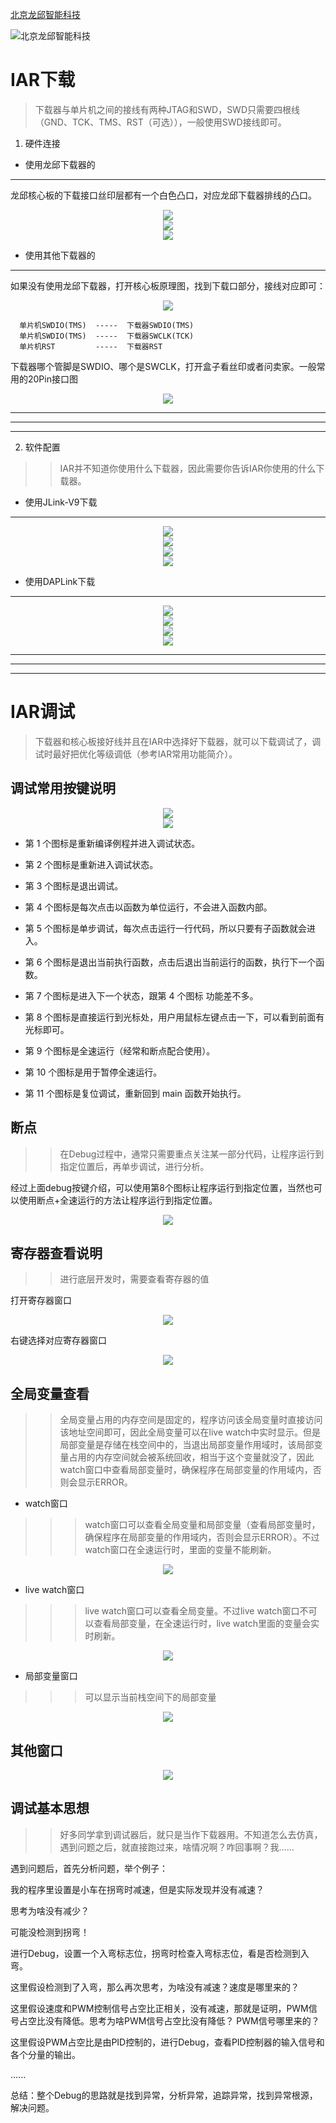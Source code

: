 [北京龙邱智能科技](http://shop36265907.taobao.com)

![北京龙邱智能科技](https://note.youdao.com/yws/api/personal/file/WEB8a51a3385904ba8d4505271e9e9be364?method=download&shareKey=c0de97cb64246fe4120904147dbaf057 "北京龙邱智能科技")

# IAR下载

>下载器与单片机之间的接线有两种JTAG和SWD，SWD只需要四根线（GND、TCK、TMS、RST（可选）），一般使用SWD接线即可。

1) 硬件连接


* 使用龙邱下载器的  
---

龙邱核心板的下载接口丝印层都有一个白色凸口，对应龙邱下载器排线的凸口。  

<div align="center">
<img src="https://note.youdao.com/yws/api/personal/file/WEB2b1ad5fb5efe4af5ec4b0d666a7c1566?method=download&shareKey=c7f2595bf7d66d96ad2df038ef03b427">
</div>

<div align="center">
<img src="https://note.youdao.com/yws/api/personal/file/WEBc513f27a220d0099e4b95ea7d5a01bb9?method=download&shareKey=1d363eaa1f59e35f7596a40a7e6a7d40">
</div>

<div align="center">
<img src="https://note.youdao.com/yws/api/personal/file/WEB78620a778f1182a0cadc69cf0e173650?method=download&shareKey=8f1665f86b89bae264a2af24780063d4">
</div>

* 使用其他下载器的  
---

如果没有使用龙邱下载器，打开核心板原理图，找到下载口部分，接线对应即可：
<div align="center">
<img src="https://note.youdao.com/yws/api/personal/file/WEB3973a1d686a9e82352040f43c45382d8?method=download&shareKey=7fb27a8050e12645709af14d8737545c">
</div>

      单片机SWDIO(TMS)  -----  下载器SWDIO(TMS)
      单片机SWDIO(TMS)  -----  下载器SWCLK(TCK)
      单片机RST         -----  下载器RST

下载器哪个管脚是SWDIO、哪个是SWCLK，打开盒子看丝印或者问卖家。一般常用的20Pin接口图
<div align="center">
<img src="https://note.youdao.com/yws/api/personal/file/WEBf3b52488139b137e932620ed3668b10f?method=download&shareKey=5446b3f3a325007974ee1e9f4ec52c0b">
</div>

---
---
---

2) 软件配置  

>>IAR并不知道你使用什么下载器，因此需要你告诉IAR你使用的什么下载器。

* 使用JLink-V9下载
---

<div align="center">
<img src="https://note.youdao.com/yws/api/personal/file/WEBcb332b1cca0ba3655aa8331e6bbc4931?method=download&shareKey=438ffe63d8e040f9d50e63f353e25cc1">
</div>

<div align="center">
<img src="https://note.youdao.com/yws/api/personal/file/WEB567bb84238321e8ff417f75fb2f3ddfb?method=download&shareKey=88f34ac8ce4fc33499145d533b6a9b0c">
</div>

<div align="center">
<img src="https://note.youdao.com/yws/api/personal/file/WEB3da1bb9ab9a3b23cd08cb1c402a2cb7d?method=download&shareKey=9c0bf7c3b3c0ad7b30c11f86b54dfb1d">
</div>

<div align="center">
<img src="https://note.youdao.com/yws/api/personal/file/WEB194171059b8edc1e5d4ff52e1efba7fc?method=download&shareKey=947fdccc16c388f3d925f1334b1f9eae">
</div>

* 使用DAPLink下载
---

<div align="center">
<img src="https://note.youdao.com/yws/api/personal/file/WEBcb332b1cca0ba3655aa8331e6bbc4931?method=download&shareKey=438ffe63d8e040f9d50e63f353e25cc1">
</div>

<div align="center">
<img src="https://note.youdao.com/yws/api/personal/file/WEB9f3ee75785d0fa5202d0fe451587fa72?method=download&shareKey=f94c4f27f763387eaef0721161d62462">
</div>

<div align="center">
<img src="https://note.youdao.com/yws/api/personal/file/WEB3da1bb9ab9a3b23cd08cb1c402a2cb7d?method=download&shareKey=9c0bf7c3b3c0ad7b30c11f86b54dfb1d">
</div>

<div align="center">
<img src="https://note.youdao.com/yws/api/personal/file/WEB5952f32a4fc9cf94f835a1f49ee7329c?method=download&shareKey=d4974fb31f97fa8e7d62cc5461fbe8ef">
</div>

---
---
---

# IAR调试

>下载器和核心板接好线并且在IAR中选择好下载器，就可以下载调试了，调试时最好把优化等级调低（参考IAR常用功能简介）。  

## 调试常用按键说明

<div align="center">
<img src="https://note.youdao.com/yws/api/personal/file/WEBe46879c73e6019d93583fc2a06c359b2?method=download&shareKey=cc4b17c487230595bd4ce9ae3d530a7d">
</div>

<div align="center">
<img src="https://note.youdao.com/yws/api/personal/file/WEB08f0da20f9b7c387b7c02b7f17d68c36?method=download&shareKey=9fb0665df9a4392fc4f49628c04f10f9">
</div>

* 第 1 个图标是重新编译例程并进入调试状态。

* 第 2 个图标是重新进入调试状态。

* 第 3 个图标是退出调试。

* 第 4 个图标是每次点击以函数为单位运行，不会进入函数内部。

* 第 5 个图标是单步调试，每次点击运行一行代码，所以只要有子函数就会进入。

* 第 6 个图标是退出当前执行函数，点击后退出当前运行的函数，执行下一个函数。

* 第 7 个图标是进入下一个状态，跟第 4 个图标
功能差不多。

* 第 8 个图标是直接运行到光标处，用户用鼠标左键点击一下，可以看到前面有光标即可。

* 第 9 个图标是全速运行（经常和断点配合使用）。

* 第 10 个图标是用于暂停全速运行。

* 第 11 个图标是复位调试，重新回到 main 函数开始执行。

## 断点

>>在Debug过程中，通常只需要重点关注某一部分代码，让程序运行到指定位置后，再单步调试，进行分析。  

经过上面debug按键介绍，可以使用第8个图标让程序运行到指定位置，当然也可以使用断点+全速运行的方法让程序运行到指定位置。

<div align="center">
<img src="https://note.youdao.com/yws/api/personal/file/WEBae2cab0d8627b93c5309aaf87530aacb?method=download&shareKey=15f09ee0d6816e6592e4954441a17f67">
</div>

## 寄存器查看说明

>>进行底层开发时，需要查看寄存器的值

打开寄存器窗口

<div align="center">
<img src="https://note.youdao.com/yws/api/personal/file/WEBc8f5cd676bf52565ae2187a5760a7e94?method=download&shareKey=afe18653eafa4dcf4c07df8353a3bd65">
</div>

右键选择对应寄存器窗口

<div align="center">
<img src="https://note.youdao.com/yws/api/personal/file/WEB45f4fec1f472eadc13248984bfe432a9?method=download&shareKey=e0c994c42231c54c990347609fa5b4dc">
</div>

## 全局变量查看

>>全局变量占用的内存空间是固定的，程序访问该全局变量时直接访问该地址空间即可，因此全局变量可以在live watch中实时显示。但是局部变量是存储在栈空间中的，当退出局部变量作用域时，该局部变量占用的内存空间就会被系统回收，相当于这个变量就没了，因此watch窗口中查看局部变量时，确保程序在局部变量的作用域内，否则会显示ERROR。

* watch窗口

>>>watch窗口可以查看全局变量和局部变量（查看局部变量时，确保程序在局部变量的作用域内，否则会显示ERROR）。不过watch窗口在全速运行时，里面的变量不能刷新。

<div align="center">
<img src="https://note.youdao.com/yws/api/personal/file/WEBc70b1be6ed3e3dc680cfc748e9f4922e?method=download&shareKey=f5501a399bfed948fae7810237a50aa6">
</div>

* live watch窗口

>>>live watch窗口可以查看全局变量。不过live watch窗口不可以查看局部变量，在全速运行时，live watch里面的变量会实时刷新。

<div align="center">
<img src="https://note.youdao.com/yws/api/personal/file/WEB0cd99a59928a901dcbde7a4d73e41e0b?method=download&shareKey=91b79e9861f836620a175ab279b21580">
</div>

* 局部变量窗口

>>>可以显示当前栈空间下的局部变量

<div align="center">
<img src="https://note.youdao.com/yws/api/personal/file/WEB69f5cd027713a0de2ab99eb767cc7d2b?method=download&shareKey=f1f58028a3e34ace5f983a6754fbecb5">
</div>

## 其他窗口

<div align="center">
<img src="https://note.youdao.com/yws/api/personal/file/WEB38773294883796ac12175194f8745d70?method=download&shareKey=eb8b81a53da2b1215be5ff4a230823e5">
</div>



## 调试基本思想

>>好多同学拿到调试器后，就只是当作下载器用。不知道怎么去仿真，遇到问题之后，就直接跑过来，啥情况啊？咋回事啊？我......

 遇到问题后，首先分析问题，举个例子：

 我的程序里设置是小车在拐弯时减速，但是实际发现并没有减速？

 思考为啥没有减少？  

 可能没检测到拐弯！  

 进行Debug，设置一个入弯标志位，拐弯时检查入弯标志位，看是否检测到入弯。  

 这里假设检测到了入弯，那么再次思考，为啥没有减速？速度是哪里来的？  

 这里假设速度和PWM控制信号占空比正相关，没有减速，那就是证明，PWM信号占空比没有降低。思考为啥PWM信号占空比没有降低？ PWM信号哪里来的？  

这里假设PWM占空比是由PID控制的，进行Debug，查看PID控制器的输入信号和各个分量的输出。  

......

总结：整个Debug的思路就是找到异常，分析异常，追踪异常，找到异常根源，解决问题。
